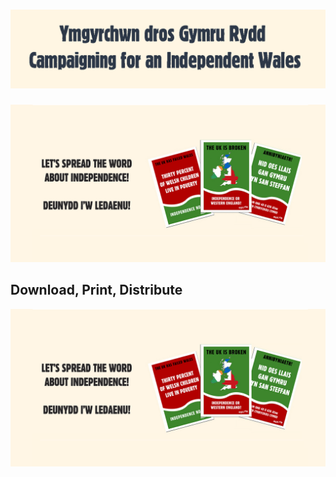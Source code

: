 # ![Header](Header.png)

![dilyw](dilyw.png)

## Download, Print, Distribute

[![Alt Description](dilyw.png)](dilyw.png)
